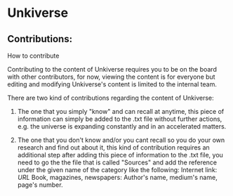 # Unkiverse

## Contributions:

How to contribute

Contributing to the content of Unkiverse requires you to be on the board with other
contributors, for now, viewing the content is for everyone but editing and modifying
Unkiverse's content is limited to the internal team.

There are two kind of contributions regarding the content of Unkiverse:
1) The one that you simply "know" and can recall at anytime, this piece of information
can simply be added to the .txt file without further actions, e.g. the universe is expanding 
constantly and in an accelerated matters.

2) The one that you don't know and/or you cant recall so you do your own research 
and find out about it, this kind of contribution requires an additional step 
after adding this piece of information to the .txt file, you need to go the the file 
that is called "Sources" and add the reference under the given name of the category 
like the following:
Internet link: *URL*
Book, magazines, newspapers: Author's name, medium's name, page's number.


